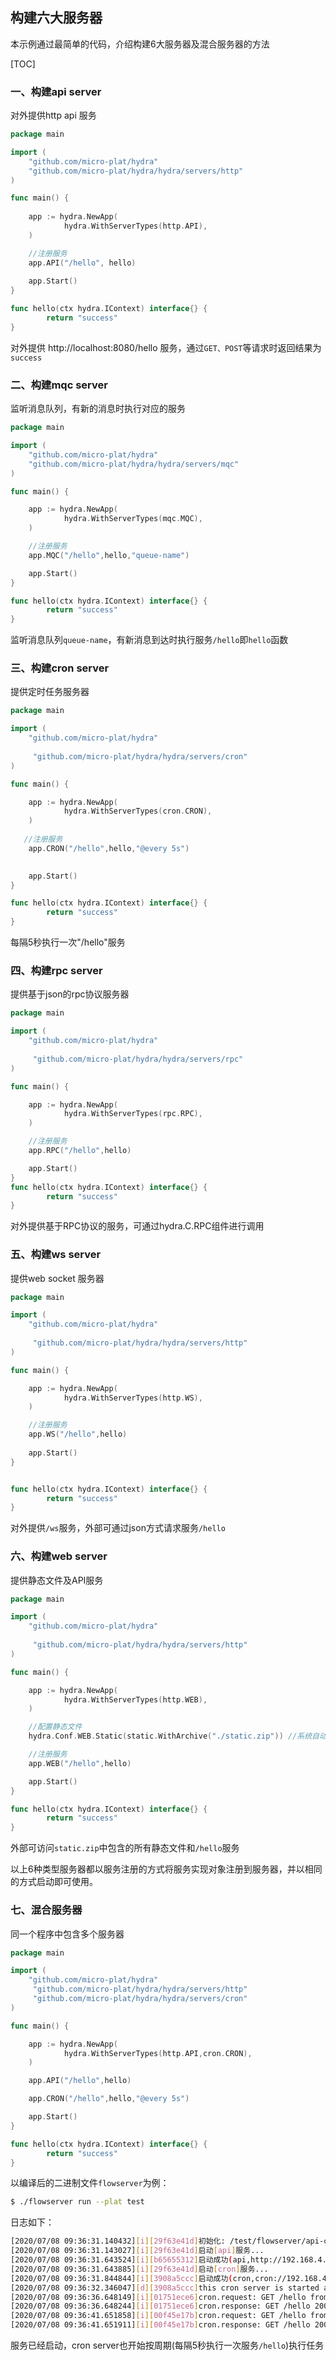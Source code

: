 构建六大服务器
-------------

本示例通过最简单的代码，介绍构建6大服务器及混合服务器的方法

[TOC]

### 一、构建api server

对外提供http api 服务

```go
package main

import (
    "github.com/micro-plat/hydra"
    "github.com/micro-plat/hydra/hydra/servers/http"
)

func main() {
  
	app := hydra.NewApp(
            hydra.WithServerTypes(http.API),
    )

    //注册服务
    app.API("/hello", hello)
    
    app.Start()
}

func hello(ctx hydra.IContext) interface{} {
        return "success"
}
```
对外提供 http://localhost:8080/hello 服务，通过`GET、POST`等请求时返回结果为`success`

### 二、构建mqc  server

监听消息队列，有新的消息时执行对应的服务

```go
package main

import (
    "github.com/micro-plat/hydra"
    "github.com/micro-plat/hydra/hydra/servers/mqc"
)

func main() {

	app := hydra.NewApp(
            hydra.WithServerTypes(mqc.MQC),
    )

    //注册服务
    app.MQC("/hello",hello,"queue-name")

    app.Start()
}

func hello(ctx hydra.IContext) interface{} {
        return "success"
}
```
监听消息队列`queue-name`，有新消息到达时执行服务`/hello`即`hello`函数



### 三、构建cron  server

提供定时任务服务器

```go
package main

import (
    "github.com/micro-plat/hydra"
   
     "github.com/micro-plat/hydra/hydra/servers/cron"
)

func main() {

	app := hydra.NewApp(
            hydra.WithServerTypes(cron.CRON),
    )
   
   //注册服务
    app.CRON("/hello",hello,"@every 5s") 

  
    app.Start()
}

func hello(ctx hydra.IContext) interface{} {
        return "success"
}
```
每隔5秒执行一次"/hello"服务



### 四、构建rpc server

提供基于json的rpc协议服务器

```go
package main

import (
    "github.com/micro-plat/hydra"
   
     "github.com/micro-plat/hydra/hydra/servers/rpc"
)

func main() {

	app := hydra.NewApp(
            hydra.WithServerTypes(rpc.RPC),
    )

    //注册服务
    app.RPC("/hello",hello)

    app.Start()
}
func hello(ctx hydra.IContext) interface{} {
        return "success"
}
```
对外提供基于RPC协议的服务，可通过hydra.C.RPC组件进行调用

### 五、构建ws server

提供web socket 服务器

```go
package main

import (
    "github.com/micro-plat/hydra"
   
     "github.com/micro-plat/hydra/hydra/servers/http"
)

func main() {

	app := hydra.NewApp(
            hydra.WithServerTypes(http.WS),
    )

    //注册服务
    app.WS("/hello",hello)
     
    app.Start()
}


func hello(ctx hydra.IContext) interface{} {
        return "success"
}
```
对外提供`/ws`服务，外部可通过json方式请求服务`/hello`


### 六、构建web server

提供静态文件及API服务

```go
package main

import (
    "github.com/micro-plat/hydra"
   
     "github.com/micro-plat/hydra/hydra/servers/http"
)

func main() {

	app := hydra.NewApp(
            hydra.WithServerTypes(http.WEB),
    )

    //配置静态文件
    hydra.Conf.WEB.Static(static.WithArchive("./static.zip")) //系统自动解压static.zip自动路由到包中对应的文件

    //注册服务
    app.WEB("/hello",hello)

    app.Start()
}

func hello(ctx hydra.IContext) interface{} {
        return "success"
}
```

外部可访问`static.zip`中包含的所有静态文件和`/hello`服务



以上6种类型服务器都以服务注册的方式将服务实现对象注册到服务器，并以相同的方式启动即可使用。


### 七、混合服务器

同一个程序中包含多个服务器

```go
package main

import (
    "github.com/micro-plat/hydra"   
     "github.com/micro-plat/hydra/hydra/servers/http"
     "github.com/micro-plat/hydra/hydra/servers/cron"
)

func main() {

	app := hydra.NewApp(
            hydra.WithServerTypes(http.API,cron.CRON),
    )

    app.API("/hello",hello)

    app.CRON("/hello",hello,"@every 5s") 

    app.Start()
}

func hello(ctx hydra.IContext) interface{} {
        return "success"
}
```


以编译后的二进制文件`flowserver`为例：

```sh
$ ./flowserver run --plat test
```

日志如下：
```sh
[2020/07/08 09:36:31.140432][i][29f63e41d]初始化: /test/flowserver/api-cron/1.0.0/conf
[2020/07/08 09:36:31.143027][i][29f63e41d]启动[api]服务...
[2020/07/08 09:36:31.643524][i][b65655312]启动成功(api,http://192.168.4.121:8080,1)
[2020/07/08 09:36:31.643885][i][29f63e41d]启动[cron]服务...
[2020/07/08 09:36:31.844844][i][3908a5ccc]启动成功(cron,cron://192.168.4.121,1)
[2020/07/08 09:36:32.346047][d][3908a5ccc]this cron server is started as master
[2020/07/08 09:36:36.648149][i][01751ece6]cron.request: GET /hello from 192.168.4.121
[2020/07/08 09:36:36.648244][i][01751ece6]cron.response: GET /hello 200  193.356µs
[2020/07/08 09:36:41.651858][i][00f45e17b]cron.request: GET /hello from 192.168.4.121
[2020/07/08 09:36:41.651911][i][00f45e17b]cron.response: GET /hello 200  159.694µs
```

服务已经启动，cron server也开始按周期(每隔5秒执行一次服务`/hello`)执行任务